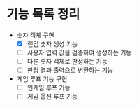 # 기능 목록 정리

- 숫자 객체 구현
  - [x] 랜덤 숫자 생성 기능
  - [ ] 사용자 입력 값을 검증하여 생성하는 기능
  - [ ] 다른 숫자 객체로 판정하는 기능
  - [ ] 판정 결과 출력으로 변환하는 기능
- 게임 루프 기능 구현
  - [ ] 인게임 루프 기능
  - [ ] 게임 옵션 루프 기능
